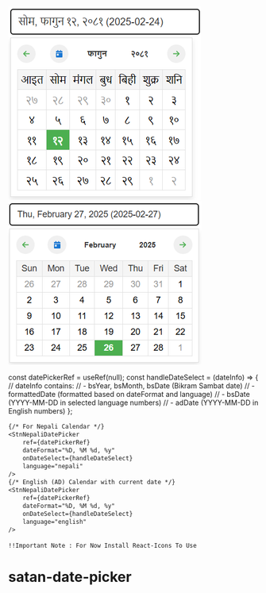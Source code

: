 ![alt text](image.png)
![alt text](image-1.png)


const datePickerRef = useRef(null);
    const handleDateSelect = (dateInfo) => {
        // dateInfo contains:
        // - bsYear, bsMonth, bsDate (Bikram Sambat date)
        // - formattedDate (formatted based on dateFormat and language)
        // - bsDate (YYYY-MM-DD in selected language numbers)
        // - adDate (YYYY-MM-DD in English numbers)
    };

    {/* For Nepali Calendar */}
    <StnNepaliDatePicker
        ref={datePickerRef}
        dateFormat="%D, %M %d, %y"
        onDateSelect={handleDateSelect}
        language="nepali"
    />
    {/* English (AD) Calendar with current date */}
    <StnNepaliDatePicker
        ref={datePickerRef}
        dateFormat="%D, %M %d, %y"
        onDateSelect={handleDateSelect}
        language="english"
    />

    !!Important Note : For Now Install React-Icons To Use 
        
# satan-date-picker
